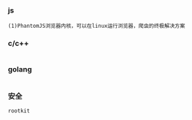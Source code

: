 ### js
```
(1)PhantomJS浏览器内核，可以在linux运行浏览器，爬虫的终极解决方案

```

### c/c++
```

```

### golang
```

```


### 安全
```
rootkit
```